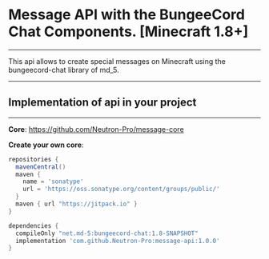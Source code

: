 # Message API with the BungeeCord Chat Components. [Minecraft 1.8+]

---

This api allows to create special messages on Minecraft using the bungeecord-chat library of md_5.

---

## Implementation of api in your project

---

**Core**: https://github.com/Neutron-Pro/message-core

**Create your own core**:

```gradle
repositories {
  mavenCentral()
  maven {
    name = 'sonatype'
    url = 'https://oss.sonatype.org/content/groups/public/'
  }
  maven { url "https://jitpack.io" }
}

dependencies {
  compileOnly "net.md-5:bungeecord-chat:1.8-SNAPSHOT"
  implementation 'com.github.Neutron-Pro:message-api:1.0.0'
}
```
